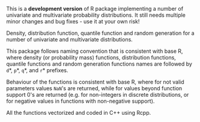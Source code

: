 This is a **development version** of R package implementing a number of
univariate and multivariate probability distributions. It still needs multiple
minor changes and bug fixes - use it at your own risk!

Density, distribution function, quantile function and random
generation for a number of univariate and multivariate distributions.

This package follows naming convention that is consistent with base R,
where density (or probability mass) functions, distribution functions,
quantile functions and random generation functions names are followed by
`d`\*, `p`\*, `q`\*, and `r`\* prefixes.

Behaviour of the functions is consistent with base R, where for
not valid parameters values `NaN`'s are returned, while
for values beyond function support 0's are returned
(e.g. for non-integers in discrete distributions, or for
negative values in functions with non-negative support).

All the functions vectorized and coded in C++ using Rcpp.
